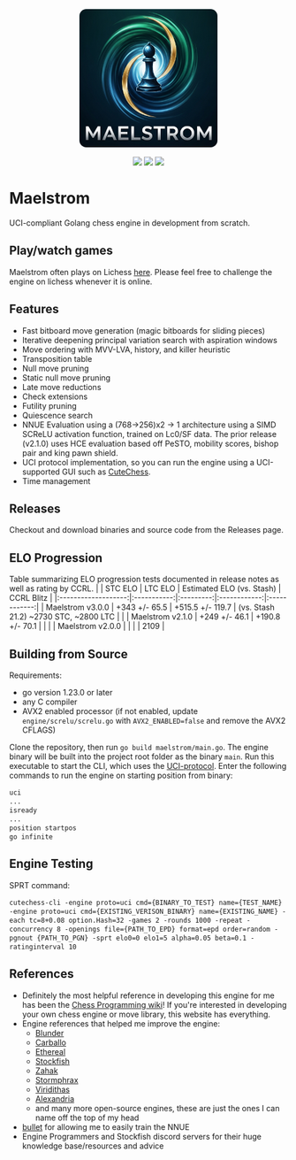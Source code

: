 <div align="center">
  <img src="maelstrom-logo.png" width="250" height="250" style="border-radius:5%">
</div>

<div align="center">

  ![](https://github.com/saisree27/Maelstrom/actions/workflows/go.yml/badge.svg)
  ![](https://img.shields.io/github/v/release/saisree27/Maelstrom)
  ![](https://img.shields.io/github/commits-since/saisree27/Maelstrom/v3.0.0)

</div>

# Maelstrom

UCI-compliant Golang chess engine in development from scratch.

## Play/watch games
Maelstrom often plays on Lichess [here](https://lichess.org/@/Maelstrom-Chess). Please feel free to challenge the engine on lichess whenever it is online.

## Features
 - Fast bitboard move generation (magic bitboards for sliding pieces)
 - Iterative deepening principal variation search with aspiration windows
 - Move ordering with MVV-LVA, history, and killer heuristic
 - Transposition table
 - Null move pruning
 - Static null move pruning
 - Late move reductions
 - Check extensions
 - Futility pruning
 - Quiescence search
 - NNUE Evaluation using a (768->256)x2 -> 1 architecture using a SIMD SCReLU activation function, trained on Lc0/SF data. The prior release (v2.1.0) uses HCE evaluation based off PeSTO, mobility scores, bishop pair and king pawn shield.
 - UCI protocol implementation, so you can run the engine using a UCI-supported GUI such as [CuteChess](https://github.com/cutechess/cutechess/releases).
 - Time management

## Releases
Checkout and download binaries and source code from the Releases page.

## ELO Progression
Table summarizing ELO progression tests documented in release notes as well as rating by CCRL.
|                     |   STC ELO   |  LTC ELO  | Estimated ELO (vs. Stash) | CCRL Blitz |
|:-------------------:|:-----------:|:---------:|:------------:|:------------:|
| Maelstrom v3.0.0    | +343 +/- 65.5 | +515.5 +/- 119.7 | (vs. Stash 21.2) ~2730 STC, ~2800 LTC |              |
| Maelstrom v2.1.0    | +249 +/- 46.1 | +190.8 +/- 70.1  | |              |
| Maelstrom v2.0.0    |              |                 | |     2109     |

## Building from Source
Requirements:
- go version 1.23.0 or later
- any C compiler
- AVX2 enabled processor (if not enabled, update `engine/screlu/screlu.go` with `AVX2_ENABLED=false` and remove the AVX2 CFLAGS)

Clone the repository, then run `go build maelstrom/main.go`. The engine binary will be built into the project root folder as the binary `main`. Run this executable to start the CLI, which uses the [UCI-protocol](https://official-stockfish.github.io/docs/stockfish-wiki/UCI-&-Commands.html).
Enter the following commands to run the engine on starting position from binary:

```
uci
...
isready
...
position startpos
go infinite
```

## Engine Testing

SPRT command:
```
cutechess-cli -engine proto=uci cmd={BINARY_TO_TEST} name={TEST_NAME} -engine proto=uci cmd={EXISTING_VERISON_BINARY} name={EXISTING_NAME} -each tc=8+0.08 option.Hash=32 -games 2 -rounds 1000 -repeat -concurrency 8 -openings file={PATH_TO_EPD} format=epd order=random -pgnout {PATH_TO_PGN} -sprt elo0=0 elo1=5 alpha=0.05 beta=0.1 -ratinginterval 10
```

## References
- Definitely the most helpful reference in developing this engine for me has been the [Chess Programming wiki](https://www.chessprogramming.org/Main_Page)! If you're interested in developing your own chess engine or move library, this website has everything.
- Engine references that helped me improve the engine:
  - [Blunder](https://github.com/deanmchris/blunder)
  - [Carballo](https://github.com/albertoruibal/carballo)
  - [Ethereal](https://github.com/AndyGrant/Ethereal.git)
  - [Stockfish](https://github.com/official-stockfish/Stockfish)
  - [Zahak](https://github.com/amanjpro/zahak)
  - [Stormphrax](https://github.com/Ciekce/Stormphrax)
  - [Viridithas](https://github.com/cosmobobak/viridithas)
  - [Alexandria](https://github.com/PGG106/Alexandria)
  - and many more open-source engines, these are just the ones I can name off the top of my head
- [bullet](https://github.com/jw1912/bullet) for allowing me to easily train the NNUE
- Engine Programmers and Stockfish discord servers for their huge knowledge base/resources and advice
